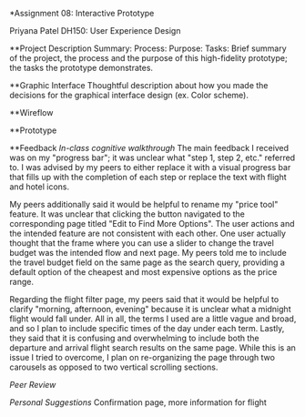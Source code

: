 *Assignment 08: Interactive Prototype

Priyana Patel
DH150: User Experience Design 

**Project Description
Summary:
Process:
Purpose:
Tasks:
Brief summary of the project, the process and the purpose of this high-fidelity prototype; the tasks the prototype demonstrates.

**Graphic Interface 
Thoughtful description about how you made the decisions for the graphical interface design (ex. Color scheme).

**Wireflow

**Prototype

**Feedback
*In-class cognitive walkthrough*
The main feedback I received was on my "progress bar"; it was unclear what "step 1, step 2, etc." referred to. I was advised by my peers to either replace it with a visual progress bar that fills up with the completion of each step or replace the text with flight and hotel icons.

My peers additionally said it would be helpful to rename my "price tool" feature. It was unclear that clicking the button navigated to the corresponding page titled "Edit to Find More Options". The user actions and the intended feature are not consistent with each other. One user actually thought that the frame where you can use a slider to change the travel budget was the intended flow and next page. My peers told me to include the travel budget field on the same page as the search query, providing a default option of the cheapest and most expensive options as the price range.

Regarding the flight filter page, my peers said that it would be helpful to clarify "morning, afternoon, evening" because it is unclear what a midnight flight would fall under. All in all, the terms I used are a little vague and broad, and so I plan to include specific times of the day under each term. Lastly, they said that it is confusing and overwhelming to include both the departure and arrival flight search results on the same page. While this is an issue I tried to overcome, I plan on re-organizing the page through two carousels as opposed to two vertical scrolling sections. 

*Peer Review*

*Personal Suggestions*
Confirmation page, more information for flight 
